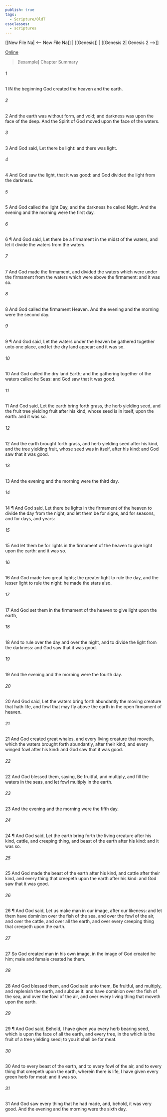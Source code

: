 ```yaml
---
publish: true
tags:
  - Scripture/OldT
cssclasses:
  - scriptures
---
```

[[New File Na| <-- New File Na]] | [[Genesis]] | [[Genesis 2| Genesis 2 -->]]

[Online](https://churchofjesuschrist.org/study/scriptures/ot/gen/1?lang=eng)

>[!example] Chapter Summary
>
###### 1
1 IN the beginning God created the heaven and the earth.
###### 2
2 And the earth was without form, and void; and darkness was upon the face of the deep.  And the Spirit of God moved upon the face of the waters.
###### 3
3 And God said, Let there be light: and there was light.
###### 4
4 And God saw the light, that it was good: and God divided the light from the darkness.
###### 5
5 And God called the light Day, and the darkness he called Night.  And the evening and the morning were the first day.
###### 6
6 ¶ And God said, Let there be a firmament in the midst of the waters, and let it divide the waters from the waters.
###### 7
7 And God made the firmament, and divided the waters which were under the firmament from the waters which were above the firmament: and it was so.
###### 8
8 And God called the firmament Heaven.  And the evening and the morning were the second day.
###### 9
9 ¶ And God said, Let the waters under the heaven be gathered together unto one place, and let the dry land appear: and it was so.
###### 10
10 And God called the dry land Earth; and the gathering together of the waters called he Seas: and God saw that it was good.
###### 11
11 And God said, Let the earth bring forth grass, the herb yielding seed, and the fruit tree yielding fruit after his kind, whose seed is in itself, upon the earth: and it was so.
###### 12
12 And the earth brought forth grass, and herb yielding seed after his kind, and the tree yielding fruit, whose seed was in itself, after his kind: and God saw that it was good.
###### 13
13 And the evening and the morning were the third day.
###### 14
14 ¶ And God said, Let there be lights in the firmament of the heaven to divide the day from the night; and let them be for signs, and for seasons, and for days, and years:
###### 15
15 And let them be for lights in the firmament of the heaven to give light upon the earth: and it was so.
###### 16
16 And God made two great lights; the greater light to rule the day, and the lesser light to rule the night: he made the stars also.
###### 17
17 And God set them in the firmament of the heaven to give light upon the earth,
###### 18
18 And to rule over the day and over the night, and to divide the light from the darkness: and God saw that it was good.
###### 19
19 And the evening and the morning were the fourth day.
###### 20
20 And God said, Let the waters bring forth abundantly the moving creature that hath life, and fowl that may fly above the earth in the open firmament of heaven.
###### 21
21 And God created great whales, and every living creature that moveth, which the waters brought forth abundantly, after their kind, and every winged fowl after his kind: and God saw that it was good.
###### 22
22 And God blessed them, saying, Be fruitful, and multiply, and fill the waters in the seas, and let fowl multiply in the earth.
###### 23
23 And the evening and the morning were the fifth day.
###### 24
24 ¶ And God said, Let the earth bring forth the living creature after his kind, cattle, and creeping thing, and beast of the earth after his kind: and it was so.
###### 25
25 And God made the beast of the earth after his kind, and cattle after their kind, and every thing that creepeth upon the earth after his kind: and God saw that it was good.
###### 26
26 ¶ And God said, Let us make man in our image, after our likeness: and let them have dominion over the fish of the sea, and over the fowl of the air, and over the cattle, and over all the earth, and over every creeping thing that creepeth upon the earth.
###### 27
27 So God created man in his own image, in the image of God created he him; male and female created he them.
###### 28
28 And God blessed them, and God said unto them, Be fruitful, and multiply, and replenish the earth, and subdue it: and have dominion over the fish of the sea, and over the fowl of the air, and over every living thing that moveth upon the earth.
###### 29
29 ¶ And God said, Behold, I have given you every herb bearing seed, which is upon the face of all the earth, and every tree, in the which is the fruit of a tree yielding seed; to you it shall be for meat.
###### 30
30 And to every beast of the earth, and to every fowl of the air, and to every thing that creepeth upon the earth, wherein there is life, I have given every green herb for meat: and it was so.
###### 31
31 And God saw every thing that he had made, and, behold, it was very good.  And the evening and the morning were the sixth day.



